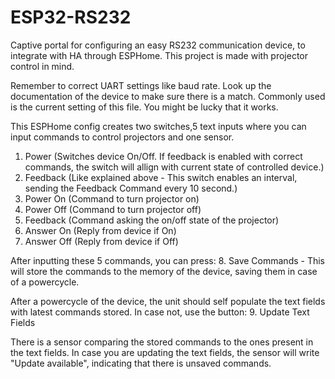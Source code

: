 # ESP32-RS232
Captive portal for configuring an easy RS232 communication device, to integrate with HA through ESPHome.
This project is made with projector control in mind.

Remember to correct UART settings like baud rate. Look up the documentation of the device to make sure there is a match.
Commonly used is the current setting of this file. You might be lucky that it works.

This ESPHome config creates two switches,5 text inputs where you can input commands to control projectors and one sensor.

1. Power (Switches device On/Off. If feedback is enabled with correct commands, the switch will allign with current state of controlled device.)
2. Feedback (Like explained above - This switch enables an interval, sending the Feedback Command every 10 second.)
3. Power On (Command to turn projector on)
4. Power Off (Command to turn projector off)
5. Feedback (Command asking the on/off state of the projector)
6. Answer On (Reply from device if On)
7. Answer Off (Reply from device if Off)

After inputting these 5 commands, you can press:
8. Save Commands - This will store the commands to the memory of the device, saving them in case of a powercycle.

After a powercycle of the device, the unit should self populate the text fields with latest commands stored.
In case not, use the button:
9. Update Text Fields

There is a sensor comparing the stored commands to the ones present in the text fields.
In case you are updating the text fields, the sensor will write "Update available", indicating that there is unsaved commands.

